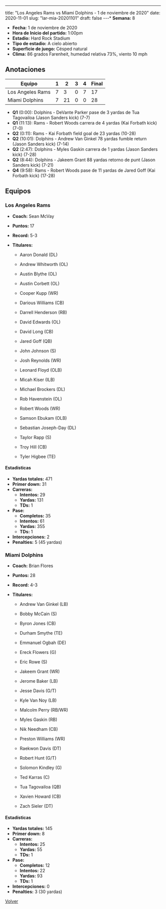 ---
title: "Los Angeles Rams vs Miami Dolphins - 1 de noviembre de 2020"
date: 2020-11-01
slug: "lar-mia-20201101"
draft: false
---* **Semana:** 8
* **Fecha:** 1 de noviembre de 2020
* **Hora de Inicio del partido:** 1:00pm
* **Estadio:** Hard Rock Stadium
* **Tipo de estadio:** A cielo abierto
* **Superficie de juego:** Césped natural
* **Clima:** 86 grados Farenheit, humedad relativa 73%, viento 10 mph




## Anotaciones
| Equipo | 1 | 2 | 3 | 4 | Final |
|--------|---|---|---|---|-------|
| Los Angeles Rams  | 7 | 3 | 0 | 7  | 17 |
| Miami Dolphins  | 7 | 21 | 0 | 0  | 28 |
* **Q1** (0:00): Dolphins - DeVante Parker pase de 3 yardas de Tua Tagovailoa (Jason Sanders kick) (7-7)
* **Q1** (11:13): Rams - Robert Woods carrera de 4 yardas (Kai Forbath kick) (7-0)
* **Q2** (0:11): Rams - Kai Forbath field goal de 23 yardas (10-28)
* **Q2** (10:01): Dolphins - Andrew Van Ginkel 78 yardas fumble return (Jason Sanders kick) (7-14)
* **Q2** (2:47): Dolphins - Myles Gaskin carrera de 1 yardas (Jason Sanders kick) (7-28)
* **Q2** (8:44): Dolphins - Jakeem Grant 88 yardas retorno de punt (Jason Sanders kick) (7-21)
* **Q4** (9:58): Rams - Robert Woods pase de 11 yardas de Jared Goff (Kai Forbath kick) (17-28)


## Equipos


### Los Angeles Rams
* **Coach:** Sean McVay
* **Puntos:** 17
* **Record:** 5-3
* **Titulares:** 

  * Aaron Donald (DL) 

  * Andrew Whitworth (OL) 

  * Austin Blythe (OL) 

  * Austin Corbett (OL) 

  * Cooper Kupp (WR) 

  * Darious Williams (CB) 

  * Darrell Henderson (RB) 

  * David Edwards (OL) 

  * David Long (CB) 

  * Jared Goff (QB) 

  * John Johnson (S) 

  * Josh Reynolds (WR) 

  * Leonard Floyd (OLB) 

  * Micah Kiser (ILB) 

  * Michael Brockers (DL) 

  * Rob Havenstein (OL) 

  * Robert Woods (WR) 

  * Samson Ebukam (OLB) 

  * Sebastian Joseph-Day (DL) 

  * Taylor Rapp (S) 

  * Troy Hill (CB) 

  * Tyler Higbee (TE) 

#### Estadísticas
* **Yardas totales:** 471
* **Primer down:** 31
* **Carreras:**
  * **Intentos:** 29
  * **Yardas:** 131
  * **TDs:** 1
* **Pase:**
  * **Completos:** 35
  * **Intentos:** 61
  * **Yardas:** 355
  * **TDs:** 1
* **Intercepciones:** 2
* **Penalties:** 5 (45 yardas)

### Miami Dolphins
* **Coach:** Brian Flores
* **Puntos:** 28
* **Record:** 4-3
* **Titulares:** 

  * Andrew Van Ginkel (LB) 

  * Bobby McCain (S) 

  * Byron Jones (CB) 

  * Durham Smythe (TE) 

  * Emmanuel Ogbah (DE) 

  * Ereck Flowers (G) 

  * Eric Rowe (S) 

  * Jakeem Grant (WR) 

  * Jerome Baker (LB) 

  * Jesse Davis (G/T) 

  * Kyle Van Noy (LB) 

  * Malcolm Perry (RB/WR) 

  * Myles Gaskin (RB) 

  * Nik Needham (CB) 

  * Preston Williams (WR) 

  * Raekwon Davis (DT) 

  * Robert Hunt (G/T) 

  * Solomon Kindley (G) 

  * Ted Karras (C) 

  * Tua Tagovailoa (QB) 

  * Xavien Howard (CB) 

  * Zach Sieler (DT) 

#### Estadísticas
* **Yardas totales:** 145
* **Primer down:** 8
* **Carreras:**
  * **Intentos:** 25
  * **Yardas:** 55
  * **TDs:** 1
* **Pase:**
  * **Completos:** 12
  * **Intentos:** 22
  * **Yardas:** 93
  * **TDs:** 1
* **Intercepciones:** 0
* **Penalties:** 3 (30 yardas)


[Volver](/historia/2020)
